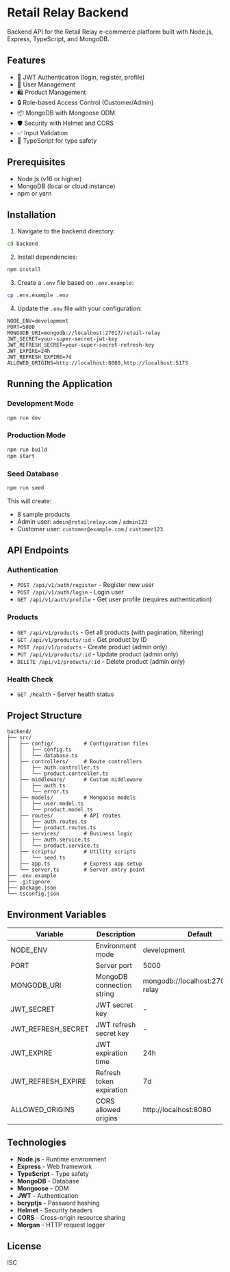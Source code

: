 # Retail Relay Backend

Backend API for the Retail Relay e-commerce platform built with Node.js, Express, TypeScript, and MongoDB.

## Features

- 🔐 JWT Authentication (login, register, profile)
- 👥 User Management
- 🛍️ Product Management
- 🔒 Role-based Access Control (Customer/Admin)
- 📦 MongoDB with Mongoose ODM
- 🛡️ Security with Helmet and CORS
- ✅ Input Validation
- 🎯 TypeScript for type safety

## Prerequisites

- Node.js (v16 or higher)
- MongoDB (local or cloud instance)
- npm or yarn

## Installation

1. Navigate to the backend directory:
```bash
cd backend
```

2. Install dependencies:
```bash
npm install
```

3. Create a `.env` file based on `.env.example`:
```bash
cp .env.example .env
```

4. Update the `.env` file with your configuration:
```env
NODE_ENV=development
PORT=5000
MONGODB_URI=mongodb://localhost:27017/retail-relay
JWT_SECRET=your-super-secret-jwt-key
JWT_REFRESH_SECRET=your-super-secret-refresh-key
JWT_EXPIRE=24h
JWT_REFRESH_EXPIRE=7d
ALLOWED_ORIGINS=http://localhost:8080,http://localhost:5173
```

## Running the Application

### Development Mode
```bash
npm run dev
```

### Production Mode
```bash
npm run build
npm start
```

### Seed Database
```bash
npm run seed
```

This will create:
- 8 sample products
- Admin user: `admin@retailrelay.com` / `admin123`
- Customer user: `customer@example.com` / `customer123`

## API Endpoints

### Authentication
- `POST /api/v1/auth/register` - Register new user
- `POST /api/v1/auth/login` - Login user
- `GET /api/v1/auth/profile` - Get user profile (requires authentication)

### Products
- `GET /api/v1/products` - Get all products (with pagination, filtering)
- `GET /api/v1/products/:id` - Get product by ID
- `POST /api/v1/products` - Create product (admin only)
- `PUT /api/v1/products/:id` - Update product (admin only)
- `DELETE /api/v1/products/:id` - Delete product (admin only)

### Health Check
- `GET /health` - Server health status

## Project Structure

```
backend/
├── src/
│   ├── config/          # Configuration files
│   │   ├── config.ts
│   │   └── database.ts
│   ├── controllers/     # Route controllers
│   │   ├── auth.controller.ts
│   │   └── product.controller.ts
│   ├── middleware/      # Custom middleware
│   │   ├── auth.ts
│   │   └── error.ts
│   ├── models/          # Mongoose models
│   │   ├── user.model.ts
│   │   └── product.model.ts
│   ├── routes/          # API routes
│   │   ├── auth.routes.ts
│   │   └── product.routes.ts
│   ├── services/        # Business logic
│   │   ├── auth.service.ts
│   │   └── product.service.ts
│   ├── scripts/         # Utility scripts
│   │   └── seed.ts
│   ├── app.ts           # Express app setup
│   └── server.ts        # Server entry point
├── .env.example
├── .gitignore
├── package.json
└── tsconfig.json
```

## Environment Variables

| Variable | Description | Default |
|----------|-------------|---------|
| NODE_ENV | Environment mode | development |
| PORT | Server port | 5000 |
| MONGODB_URI | MongoDB connection string | mongodb://localhost:27017/retail-relay |
| JWT_SECRET | JWT secret key | - |
| JWT_REFRESH_SECRET | JWT refresh secret key | - |
| JWT_EXPIRE | JWT expiration time | 24h |
| JWT_REFRESH_EXPIRE | Refresh token expiration | 7d |
| ALLOWED_ORIGINS | CORS allowed origins | http://localhost:8080 |

## Technologies

- **Node.js** - Runtime environment
- **Express** - Web framework
- **TypeScript** - Type safety
- **MongoDB** - Database
- **Mongoose** - ODM
- **JWT** - Authentication
- **bcryptjs** - Password hashing
- **Helmet** - Security headers
- **CORS** - Cross-origin resource sharing
- **Morgan** - HTTP request logger

## License

ISC
